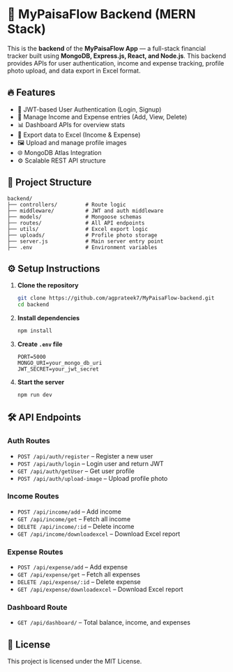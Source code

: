 
# 💸 MyPaisaFlow Backend (MERN Stack)

This is the **backend** of the **MyPaisaFlow App** — a full-stack financial tracker built using **MongoDB, Express.js, React, and Node.js**. This backend provides APIs for user authentication, income and expense tracking, profile photo upload, and data export in Excel format.

## 🔥 Features

- 🔐 JWT-based User Authentication (Login, Signup)
- 💼 Manage Income and Expense entries (Add, View, Delete)
- 📊 Dashboard APIs for overview stats
- 📁 Export data to Excel (Income & Expense)
- 🖼️ Upload and manage profile images
- 🌐 MongoDB Atlas Integration
- ⚙️ Scalable REST API structure

## 📁 Project Structure

```
backend/
├── controllers/         # Route logic
├── middleware/          # JWT and auth middleware
├── models/              # Mongoose schemas
├── routes/              # All API endpoints
├── utils/               # Excel export logic
├── uploads/             # Profile photo storage
├── server.js            # Main server entry point
├── .env                 # Environment variables
```

## ⚙️ Setup Instructions

1. **Clone the repository**
   ```bash
   git clone https://github.com/agprateek7/MyPaisaFlow-backend.git
   cd backend
   ```

2. **Install dependencies**
   ```bash
   npm install
   ```

3. **Create `.env` file**
   ```
   PORT=5000
   MONGO_URI=your_mongo_db_uri
   JWT_SECRET=your_jwt_secret
   ```

4. **Start the server**
   ```bash
   npm run dev
   ```

## 🛠️ API Endpoints

### Auth Routes
- `POST /api/auth/register` – Register a new user
- `POST /api/auth/login` – Login user and return JWT
- `GET /api/auth/getUser` – Get user profile
- `POST /api/auth/upload-image` – Upload profile photo

### Income Routes
- `POST /api/income/add` – Add income
- `GET /api/income/get` – Fetch all income
- `DELETE /api/income/:id` – Delete income
- `GET /api/income/downloadexcel` – Download Excel report

### Expense Routes
- `POST /api/expense/add` – Add expense
- `GET /api/expense/get` – Fetch all expenses
- `DELETE /api/expense/:id` – Delete expense
- `GET /api/expense/downloadexcel` – Download Excel report

### Dashboard Route
- `GET /api/dashboard/` – Total balance, income, and expenses

## 📄 License

This project is licensed under the MIT License.
